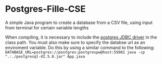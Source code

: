 # Postgres-Fille-CSE
A simple Java program to create a database from a CSV file, using input from terminal for certain variable lengths

When compiling, it is necessary to include the [postgres JDBC driver](https://jdbc.postgresql.org) in the class path. You must also make sure to specify the databse url as an enviroment variable. Do this by using a similar command to the following:
`DATABASE_URL=postgres://postgres:postgrespw@host:55001 java -cp ".:./postgresql-42.5.0.jar" App.java`
